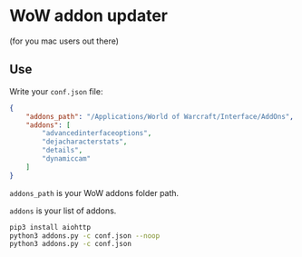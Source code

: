 # WoW addon updater
(for you mac users out there)

## Use

Write your `conf.json` file:
```json
{
	"addons_path": "/Applications/World of Warcraft/Interface/AddOns",
	"addons": [
		"advancedinterfaceoptions",
		"dejacharacterstats",
		"details",
		"dynamiccam"
	]
}
```

`addons_path` is your WoW addons folder path.

`addons` is your list of addons.

```bash
pip3 install aiohttp
python3 addons.py -c conf.json --noop
python3 addons.py -c conf.json
```
